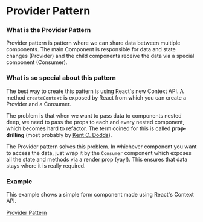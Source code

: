 # Provider Pattern

### What is the Provider Pattern

Provider pattern is pattern where we can share data between multiple components. The main Component is responsible for data and state changes (Provider) and the child components receive the data via a special component (Consumer).

### What is so special about this pattern

The best way to create this pattern is using React's new Context API. A method `createContext` is exposed by React from which you can create a Provider and a Consumer.

The problem is that when we want to pass data to components nested deep, we need to pass the props to each and every nested component, which becomes hard to refactor. The term coined for this is called **prop-drilling** (most probably by [Kent C. Dodds](https://twitter.com/kentcdodds)).

The Provider pattern solves this problem. In whichever component you want to access the data, just wrap it by the `Consumer` component which exposes all the state and methods via a render prop (yay!). This ensures that data stays where it is really required.

### Example

This example shows a simple form component made using React's Context API.

[Provider Pattern](https://codesandbox.io/s/p524z98zvx)
